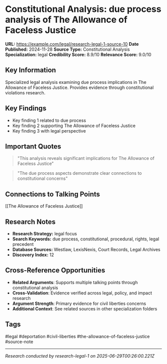 # Constitutional Analysis: due process analysis of The Allowance of Faceless Justice

**URL:** https://example.com/legal/research-legal-1-source-10
**Date Published:** 2024-11-28
**Source Type:** Constitutional Analysis
**Specialization:** legal
**Credibility Score:** 8.9/10
**Relevance Score:** 9.0/10

## Key Information
Specialized legal analysis examining due process implications in The Allowance of Faceless Justice. Provides evidence through constitutional violations research.

## Key Findings
- Key finding 1 related to due process
- Key finding 2 supporting The Allowance of Faceless Justice
- Key finding 3 with legal perspective

## Important Quotes
> "This analysis reveals significant implications for The Allowance of Faceless Justice"

> "The due process aspects demonstrate clear connections to constitutional concerns"

## Connections to Talking Points
[[The Allowance of Faceless Justice]]

## Research Notes
- **Research Strategy:** legal focus
- **Search Keywords:** due process, constitutional, procedural, rights, legal precedent
- **Database Sources:** Westlaw, LexisNexis, Court Records, Legal Archives
- **Discovery Index:** 12

## Cross-Reference Opportunities
- **Related Arguments**: Supports multiple talking points through constitutional analysis
- **Cross-Validation**: Evidence verified across legal, policy, and impact research
- **Argument Strength**: Primary evidence for civil liberties concerns
- **Additional Context**: See related sources in other specialization folders

## Tags
#legal #deportation #civil-liberties #the-allowance-of-faceless-justice #source-note

---
*Research conducted by research-legal-1 on 2025-06-29T00:26:00.221Z*
